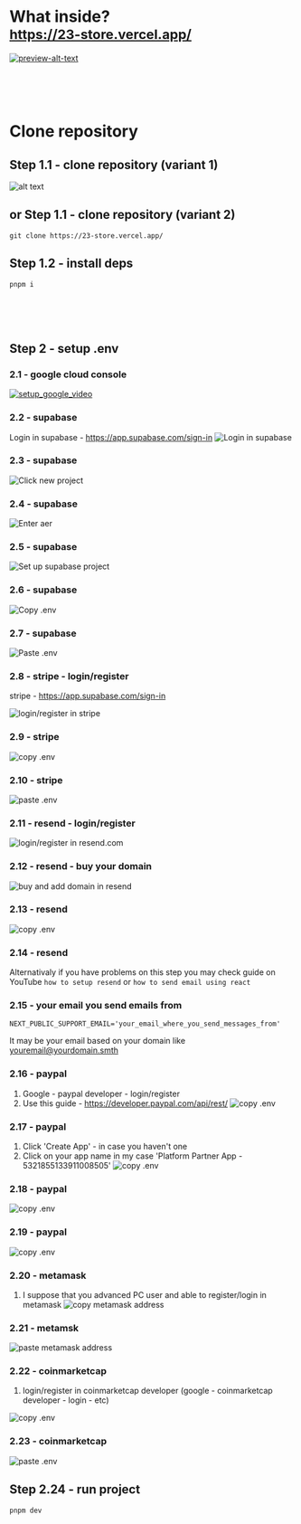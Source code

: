 # What inside? <br/> <sub> https://23-store.vercel.app/ </sub>

[![preview-alt-text](https://i.imgur.com/yc1qyEf.png)](https://streamable.com/1zdhl7)

<br/>
<br/>
<br/>

# Clone repository

## Step 1.1 - clone repository (variant 1)

![alt text](https://i.imgur.com/9KSgjaN.png)

## or Step 1.1 - clone repository (variant 2)

```
git clone https://23-store.vercel.app/
```

## Step 1.2 - install deps

```
pnpm i
```

<br/>
<br/>
<br/>

## Step 2 - setup .env

### 2.1 - google cloud console

[![setup_google_video](https://i.imgur.com/s8F1YYA.png)](https://streamable.com/blib2f)

### 2.2 - supabase

Login in supabase - https://app.supabase.com/sign-in
![Login in supabase](https://i.imgur.com/zxJFahy.png)

### 2.3 - supabase

![Click new project](https://i.imgur.com/9YZGJ8j.png)

### 2.4 - supabase

![Enter aer](https://i.imgur.com/zxJFahy.png)

### 2.5 - supabase

![Set up supabase project](https://i.imgur.com/0xIb866.png)

### 2.6 - supabase

![Copy .env](https://i.imgur.com/Rh6rHtg.png)

### 2.7 - supabase

![Paste .env](https://i.imgur.com/KI7jpAR.png)

### 2.8 - stripe - login/register

stripe - https://app.supabase.com/sign-in

![login/register in stripe](https://i.imgur.com/D7OZC93.png)

### 2.9 - stripe

![copy .env](https://i.imgur.com/1BgzWI2.png)

### 2.10 - stripe

![paste .env](https://i.imgur.com/LPiFK31.png)

### 2.11 - resend - login/register

![login/register in resend.com](https://i.imgur.com/reEKSuH.png)

### 2.12 - resend - buy your domain

![buy and add domain in resend](https://i.imgur.com/DAAQgbN.png)

### 2.13 - resend

![copy .env](https://i.imgur.com/gFqtYtU.png)

### 2.14 - resend

Alternativaly if you have problems on this step you may check guide on YouTube
`how to setup resend` or `how to send email using react`

### 2.15 - your email you send emails from

`NEXT_PUBLIC_SUPPORT_EMAIL='your_email_where_you_send_messages_from'`

It may be your email based on your domain like youremail@yourdomain.smth

### 2.16 - paypal

1. Google - paypal developer - login/register
2. Use this guide - https://developer.paypal.com/api/rest/
   ![copy .env](https://i.imgur.com/8G5BXuq.png)

### 2.17 - paypal

1. Click 'Create App' - in case you haven't one
2. Click on your app name in my case 'Platform Partner App - 5321855133911008505'
   ![copy .env](https://i.imgur.com/ojdT3vb.png)

### 2.18 - paypal

![copy .env](https://i.imgur.com/BLvt8O1.png)

### 2.19 - paypal

![copy .env](https://i.imgur.com/3b0Shg7.png)

### 2.20 - metamask

1. I suppose that you advanced PC user and able to register/login in metamask
   ![copy metamask address](https://i.imgur.com/l9nTHB6.png)

### 2.21 - metamsk

![paste metamask address](https://i.imgur.com/r5Xai6j.png)

### 2.22 - coinmarketcap

1. login/register in coinmarketcap developer (google - coinmarketcap developer - login - etc)

![copy .env](https://i.imgur.com/w2aTQki.png)

### 2.23 - coinmarketcap

![paste .env](https://i.imgur.com/i5n4wDH.png)

## Step 2.24 - run project

```
pnpm dev
```
